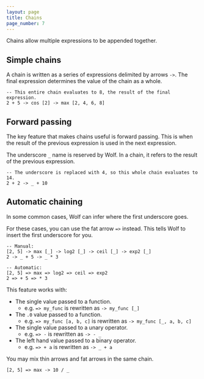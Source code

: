 ```yaml
---
layout: page
title: Chains
page_number: 7
---
```


Chains allow multiple expressions to be appended together.

## Simple chains

A chain is written as a series of expressions delimited by arrows `->`.
The final expression determines the value of the chain as a whole.

<!--wolf-->
```
-- This entire chain evaluates to 8, the result of the final expression.
2 + 5 -> cos [2] -> max [2, 4, 6, 8]
```

## Forward passing

The key feature that makes chains useful is forward passing. This is when the
result of the previous expression is used in the next expression.

The underscore `_` name is reserved by Wolf. In a chain, it refers to the result 
of the previous expression.

<!--wolf-->
```
-- The underscore is replaced with 4, so this whole chain evaluates to 14.
2 + 2 -> _ + 10
```

## Automatic chaining

In some common cases, Wolf can infer where the first underscore goes.

For these cases, you can use the fat arrow `=>` instead. This tells Wolf to
insert the first underscore for you.

<!--wolf-->
```
-- Manual:
[2, 5] -> max [_] -> log2 [_] -> ceil [_] -> exp2 [_]
2 -> _ + 5 -> _ * 3

-- Automatic:
[2, 5] => max => log2 => ceil => exp2
2 => + 5 => * 3
```

This feature works with:

- The single value passed to a function.
    - e.g. `=> my_func` is rewritten as `-> my_func [_]`
- The `.0` value passed to a function.
	- e.g. `=> my_func [a, b, c]` is rewritten as `-> my_func [_, a, b, c]`
- The single value passed to a unary operator.
	- e.g. `=> -` is rewritten as `-> - _`
- The left hand value passed to a binary operator.
	- e.g. `=> + a` is rewritten as `-> _ + a`

You may mix thin arrows and fat arrows in the same chain.

<!--wolf-->
```
[2, 5] => max -> 10 / _
```